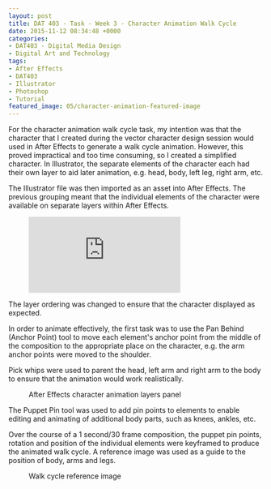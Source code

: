 ```yaml
---
layout: post
title: DAT 403 - Task - Week 3 - Character Animation Walk Cycle
date: 2015-11-12 08:34:48 +0000
categories:
- DAT403 - Digital Media Design
- Digital Art and Technology
tags:
- After Effects
- DAT403
- Illustrator
- Photoshop
- Tutorial
featured_image: 05/character-animation-featured-image
---
```

For the character animation walk cycle task, my intention was that the character that I created during the vector character design session would used in After Effects to generate a walk cycle animation. However, this proved impractical and too time consuming, so I created a simplified character. In Illustrator, the separate elements of the character each had their own layer to aid later animation, e.g. head, body, left leg, right arm, etc.

The Illustrator file was then imported as an asset into After Effects. The previous grouping meant that the individual elements of the character were available on separate layers within After Effects.

<figure>
<div class="embed-container">
<iframe src="https://www.youtube.com/embed/VUR-QMgxl1A" frameborder="0" allow="accelerometer; autoplay; clipboard-write; encrypted-media; gyroscope; picture-in-picture" allowfullscreen></iframe>
</div>
</figure>

The layer ordering was changed to ensure that the character displayed as expected.

In order to animate effectively, the first task was to use the Pan Behind (Anchor Point) tool to move each element's anchor point from the middle of the composition to the appropriate place on the character, e.g. the arm anchor points were moved to the shoulder.

Pick whips were used to parent the head, left arm and right arm to the body to ensure that the animation would work realistically.

<figure><a href="https://res.cloudinary.com/circleseven/image/upload/c_limit,w_1600,q_auto,f_auto/05/after-effects-character-animation-layers"><img src="https://res.cloudinary.com/circleseven/image/upload/c_limit,w_800,h_800,q_auto,f_auto/05/after-effects-character-animation-layers" srcset="https://res.cloudinary.com/circleseven/image/upload/c_limit,w_400,q_auto,f_auto/05/after-effects-character-animation-layers 400w, https://res.cloudinary.com/circleseven/image/upload/c_limit,w_800,q_auto,f_auto/05/after-effects-character-animation-layers 800w, https://res.cloudinary.com/circleseven/image/upload/c_limit,w_1200,q_auto,f_auto/05/after-effects-character-animation-layers 1200w" sizes="(max-width: 768px) 100vw, 800px" alt="" loading="lazy"></a><figcaption>After Effects character animation layers panel</figcaption></figure>

The Puppet Pin tool was used to add pin points to elements to enable editing and animating of additional body parts, such as knees, ankles, etc.

Over the course of a 1 second/30 frame composition, the puppet pin points, rotation and position of the individual elements were keyframed to produce the animated walk cycle. A reference image was used as a guide to the position of body, arms and legs.

<figure><a href="https://res.cloudinary.com/circleseven/image/upload/c_limit,w_1600,q_auto,f_auto/05/walk-cycle"><img src="https://res.cloudinary.com/circleseven/image/upload/c_limit,w_800,h_800,q_auto,f_auto/05/walk-cycle" srcset="https://res.cloudinary.com/circleseven/image/upload/c_limit,w_400,q_auto,f_auto/05/walk-cycle 400w, https://res.cloudinary.com/circleseven/image/upload/c_limit,w_800,q_auto,f_auto/05/walk-cycle 800w, https://res.cloudinary.com/circleseven/image/upload/c_limit,w_1200,q_auto,f_auto/05/walk-cycle 1200w" sizes="(max-width: 768px) 100vw, 800px" alt="" loading="lazy"></a><figcaption>Walk cycle reference image</figcaption></figure>
